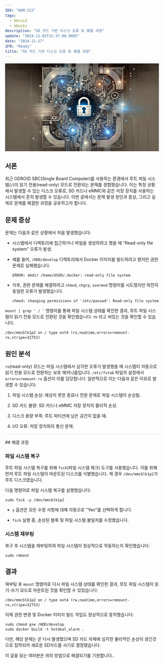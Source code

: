 ```yaml
---
IDX: "NUM-222"
tags:
  - Odroid
  - Ubuntu
description: "SD 카드 기반 디스크 오류 및 해결 과정"
update: "2024-12-02T15:37:00.000Z"
date: "2024-11-27"
상태: "Ready"
title: "SD 카드 기반 디스크 오류 및 해결 과정"
---
```

![](image1.png)
## 서론

최근 ODROID SBC(Single Board Computer)를 사용하는 환경에서 루트 파일 시스템(`/`)이 읽기 전용(read-only) 모드로 전환되는 문제를 경험했습니다. 이는 특정 상황에서 발생할 수 있는 디스크 오류로, SD 카드나 eMMC와 같은 저장 장치를 사용하는 시스템에서 흔히 발생할 수 있습니다. 이번 글에서는 문제 발생 원인과 증상, 그리고 실제로 문제를 해결한 과정을 공유하고자 합니다.

## 문제 증상

문제는 다음과 같은 상황에서 처음 발생했습니다:

- 시스템에서 디렉토리에 접근하거나 파일을 생성하려고 했을 때 "Read-only file system" 오류가 발생.

- 예를 들어, `/HDD/develop` 디렉토리에서 Docker 이미지를 빌드하려고 했지만 권한 문제로 실패했습니다.

    ```shell
    ERROR: mkdir /home/USER/.docker: read-only file system
    ```

- 이후, 권한 문제를 해결하려고 `chmod`, `chgrp`, `usermod` 명령어를 시도했지만 여전히 동일한 오류가 발생했습니다.

    ```shell
    chmod: changing permissions of '/etc/passwd': Read-only file system
    ```

`mount | grep ' / '` 명령어를 통해 파일 시스템 상태를 확인한 결과, 루트 파일 시스템이 읽기 전용 모드로 전환된 것을 확인했습니다. ro 라고 써있는 것을 확인할 수 있습니다. 

```shell
/dev/mmcblk1p2 on / type ext4 (ro,noatime,errors=remount-ro,stripe=32753)
```

## 원인 분석

`ro`(read-only) 모드는 파일 시스템에서 심각한 오류가 발생했을 때 시스템이 자동으로 읽기 전용 모드로 전환하는 보호 메커니즘입니다. `/etc/fstab` 파일의 설정에서 `errors=remount-ro` 옵션이 이를 담당합니다. 일반적으로 이는 다음과 같은 이유로 발생할 수 있습니다:

1. 파일 시스템 손상: 예상치 못한 종료나 전원 문제로 파일 시스템이 손상됨.

1. SD 카드 불량: SD 카드나 eMMC 저장 장치의 물리적 손상.

1. 디스크 용량 부족: 루트 파티션에 남은 공간이 없을 때.

1. I/O 오류: 저장 장치와의 통신 문제.

<hr style="border: none; height: 1px; background-color: #e0e0e0; margin: 16px 0;" />
## 해결 과정

### 파일 시스템 복구

루트 파일 시스템 복구를 위해 `fsck`(파일 시스템 체크) 도구를 사용했습니다. 이를 위해 먼저 루트 파일 시스템이 마운트된 디스크를 식별했습니다. 제 경우 `/dev/mmcblk1p2`가 루트 디스크였습니다.

다음 명령어로 파일 시스템 복구를 실행했습니다:

```shell
sudo fsck -y /dev/mmcblk1p2
```

- `y` 옵션은 모든 수정 사항에 대해 자동으로 "Yes"를 선택하게 합니다.

- `fsck` 실행 중, 손상된 블록 및 파일 시스템 불일치를 수정했습니다.

### 시스템 재부팅

복구 후 시스템을 재부팅하여 파일 시스템이 정상적으로 작동하는지 확인했습니다:

```shell
sudo reboot
```

## 결과

재부팅 후 `mount` 명령어로 다시 파일 시스템 상태를 확인한 결과, 루트 파일 시스템이 읽기-쓰기 모드로 마운트된 것을 확인할 수 있었습니다:

```shell
/dev/mmcblk1p2 on / type ext4 (rw,noatime,errors=remount-ro,stripe=32753)
```

이제 권한 변경 및 Docker 이미지 빌드 작업도 정상적으로 동작했습니다:

```shell
sudo chmod g+w /HDD/develop
sudo docker build -t hotdeal_alarm .
```



다만, 해당 문제는 곧 다시 발생했으며 SD 카드 자체에 심각한 물리적인 손상이 생긴것으로 짐작되어 새로운 SD카드를 사기로 결정했습니다. 

이 글을 읽는 여러분은 위의 방법으로 해결되기를 기원합니다.. 

